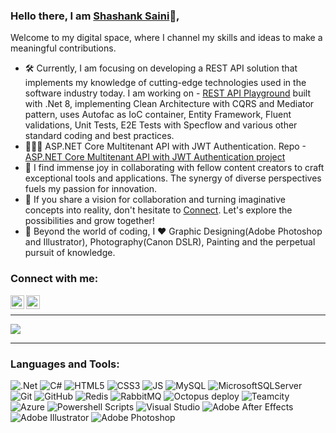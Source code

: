 ### Hello there, I am  <a href="https://in.linkedin.com/in/shashanksaini203">Shashank Saini</a>👋,

Welcome to my digital space, where I channel my skills and ideas to make a meaningful contributions.

- 🛠️ Currently, I am focusing on developing a REST API solution that implements my knowledge of cutting-edge technologies used in the software industry today. I am working on - [REST API Playground](https://github.com/ShashankSaini203/RestApiPlayground) built with .Net 8, implementing Clean Architecture with CQRS and Mediator pattern, uses Autofac as IoC container, Entity Framework, Fluent validations, Unit Tests, E2E Tests with Specflow and various other standard coding and best practices.
- 👨🏻‍💻 ASP.NET Core Multitenant API with JWT Authentication. Repo -[ASP.NET Core Multitenant API with JWT Authentication project](https://github.com/ShashankSaini203/Multitenant-API-with-JWT-Authentication-.NETCore5.0)
- 🌱 I find immense joy in collaborating with fellow content creators to craft exceptional tools and applications. The synergy of diverse perspectives fuels my passion for innovation.
- 💬 If you share a vision for collaboration and turning imaginative concepts into reality, don't hesitate to [Connect](https://in.linkedin.com/in/shashanksaini203). Let's explore the possibilities and grow together!
- 🥷 Beyond the world of coding, I :heart: Graphic Designing(Adobe Photoshop and Illustrator), Photography(Canon DSLR), Painting and the perpetual pursuit of knowledge.

### Connect with me:

[<img align="left" alt="Shashank Saini-LinkedIn" width="22px" src="https://github.com/ShashankSaini203/ShashankSaini203/assets/85224795/39755a26-7e0e-4485-9308-7d662f42e11c" />](https://in.linkedin.com/in/shashanksaini203)
[<img align="left" alt="Shashank Saini-Instagram" width="22px" src="https://github.com/ShashankSaini203/ShashankSaini203/assets/85224795/46260184-f022-4807-99f2-014da057b014" />](https://www.instagram.com/shashank.evolution)

<br />

---

![](https://github-readme-stats.vercel.app/api/top-langs/?username=ShashankSaini203&theme=light&hide_border=false&include_all_commits=yes&count_private=false&layout=compact)

---
### Languages and Tools:

![.Net](https://img.shields.io/badge/.NET-5C2D91?style=for-the-badge&logo=.net&logoColor=white) 
![C#](https://img.shields.io/badge/c%23-%23239120.svg?style=for-the-badge&logo=c-sharp&logoColor=white) 
![HTML5](https://img.shields.io/badge/html5-%23E34F26.svg?style=for-the-badge&logo=html5&logoColor=white) 
![CSS3](https://img.shields.io/badge/CSS3-1572B6?style=for-the-badge&logo=css3&logoColor=white)
![JS](https://img.shields.io/badge/Javascript-F7DF1E?style=for-the-badge&logo=Javascript&logoColor=black)
![MySQL](https://img.shields.io/badge/mysql-%2300f.svg?style=for-the-badge&logo=mysql&logoColor=white) 
![MicrosoftSQLServer](https://img.shields.io/badge/Microsoft%20SQL%20Sever-CC2927?style=for-the-badge&logo=microsoft%20sql%20server&logoColor=white) 
![Git](https://img.shields.io/badge/Git-F05032?style=for-the-badge&logo=git&logoColor=white)
![GitHub](https://img.shields.io/badge/GitHub-181717?style=for-the-badge&logo=github&logoColor=white)
![Redis](https://img.shields.io/badge/redis-%23DD0031.svg?style=for-the-badge&logo=redis&logoColor=white) 
![RabbitMQ](https://img.shields.io/badge/RabbitMQ-FF6600?style=for-the-badge&logo=RabbitMQ&logoColor=white)
![Octopus deploy](https://img.shields.io/badge/Octopus%20deploy-2F93E0?style=for-the-badge&logo=octopusdeploy&logoColor=white)
![Teamcity](https://img.shields.io/badge/TeamCity-000000?style=for-the-badge&logo=TeamCity&logoColor=white)
![Azure](https://img.shields.io/badge/azure-%230072C6.svg?style=for-the-badge&logo=azure-devops&logoColor=white) 
![Powershell Scripts](https://img.shields.io/badge/powershell-5391FE?style=for-the-badge&logo=powershell&logoColor=white)
![Visual Studio](https://img.shields.io/badge/Visual%20Studio-5C2D91?style=for-the-badge&logo=visualstudio&logoColor=white)
![Adobe After Effects](https://img.shields.io/badge/Adobe%20After%20Effects-9999FF.svg?style=for-the-badge&logo=Adobe%20After%20Effects&logoColor=white) 
![Adobe Illustrator](https://img.shields.io/badge/adobeillustrator-%23FF9A00.svg?style=for-the-badge&logo=adobeillustrator&logoColor=white) 
![Adobe Photoshop](https://img.shields.io/badge/adobephotoshop-%2331A8FF.svg?style=for-the-badge&logo=adobephotoshop&logoColor=white)
<br/>
